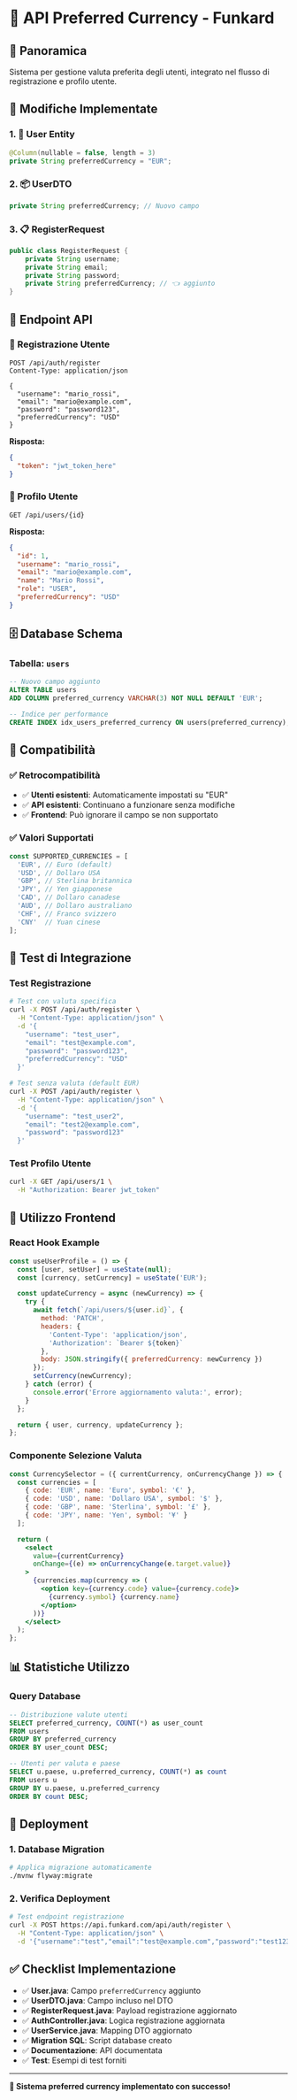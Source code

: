 # 💱 API Preferred Currency - Funkard

## 🎯 Panoramica

Sistema per gestione valuta preferita degli utenti, integrato nel flusso di registrazione e profilo utente.

## 🔧 Modifiche Implementate

### **1. 📝 User Entity**
```java
@Column(nullable = false, length = 3)
private String preferredCurrency = "EUR";
```

### **2. 📦 UserDTO**
```java
private String preferredCurrency; // Nuovo campo
```

### **3. 📋 RegisterRequest**
```java
public class RegisterRequest {
    private String username;
    private String email;
    private String password;
    private String preferredCurrency; // 👈 aggiunto
}
```

## 📡 Endpoint API

### **🔐 Registrazione Utente**
```http
POST /api/auth/register
Content-Type: application/json

{
  "username": "mario_rossi",
  "email": "mario@example.com",
  "password": "password123",
  "preferredCurrency": "USD"
}
```

**Risposta:**
```json
{
  "token": "jwt_token_here"
}
```

### **👤 Profilo Utente**
```http
GET /api/users/{id}
```

**Risposta:**
```json
{
  "id": 1,
  "username": "mario_rossi",
  "email": "mario@example.com",
  "name": "Mario Rossi",
  "role": "USER",
  "preferredCurrency": "USD"
}
```

## 🗄️ Database Schema

### **Tabella: `users`**
```sql
-- Nuovo campo aggiunto
ALTER TABLE users 
ADD COLUMN preferred_currency VARCHAR(3) NOT NULL DEFAULT 'EUR';

-- Indice per performance
CREATE INDEX idx_users_preferred_currency ON users(preferred_currency);
```

## 🔄 Compatibilità

### **✅ Retrocompatibilità**
- ✅ **Utenti esistenti**: Automaticamente impostati su "EUR"
- ✅ **API esistenti**: Continuano a funzionare senza modifiche
- ✅ **Frontend**: Può ignorare il campo se non supportato

### **✅ Valori Supportati**
```javascript
const SUPPORTED_CURRENCIES = [
  'EUR', // Euro (default)
  'USD', // Dollaro USA
  'GBP', // Sterlina britannica
  'JPY', // Yen giapponese
  'CAD', // Dollaro canadese
  'AUD', // Dollaro australiano
  'CHF', // Franco svizzero
  'CNY'  // Yuan cinese
];
```

## 🧪 Test di Integrazione

### **Test Registrazione**
```bash
# Test con valuta specifica
curl -X POST /api/auth/register \
  -H "Content-Type: application/json" \
  -d '{
    "username": "test_user",
    "email": "test@example.com",
    "password": "password123",
    "preferredCurrency": "USD"
  }'

# Test senza valuta (default EUR)
curl -X POST /api/auth/register \
  -H "Content-Type: application/json" \
  -d '{
    "username": "test_user2",
    "email": "test2@example.com",
    "password": "password123"
  }'
```

### **Test Profilo Utente**
```bash
curl -X GET /api/users/1 \
  -H "Authorization: Bearer jwt_token"
```

## 🔮 Utilizzo Frontend

### **React Hook Example**
```javascript
const useUserProfile = () => {
  const [user, setUser] = useState(null);
  const [currency, setCurrency] = useState('EUR');

  const updateCurrency = async (newCurrency) => {
    try {
      await fetch(`/api/users/${user.id}`, {
        method: 'PATCH',
        headers: {
          'Content-Type': 'application/json',
          'Authorization': `Bearer ${token}`
        },
        body: JSON.stringify({ preferredCurrency: newCurrency })
      });
      setCurrency(newCurrency);
    } catch (error) {
      console.error('Errore aggiornamento valuta:', error);
    }
  };

  return { user, currency, updateCurrency };
};
```

### **Componente Selezione Valuta**
```jsx
const CurrencySelector = ({ currentCurrency, onCurrencyChange }) => {
  const currencies = [
    { code: 'EUR', name: 'Euro', symbol: '€' },
    { code: 'USD', name: 'Dollaro USA', symbol: '$' },
    { code: 'GBP', name: 'Sterlina', symbol: '£' },
    { code: 'JPY', name: 'Yen', symbol: '¥' }
  ];

  return (
    <select 
      value={currentCurrency} 
      onChange={(e) => onCurrencyChange(e.target.value)}
    >
      {currencies.map(currency => (
        <option key={currency.code} value={currency.code}>
          {currency.symbol} {currency.name}
        </option>
      ))}
    </select>
  );
};
```

## 📊 Statistiche Utilizzo

### **Query Database**
```sql
-- Distribuzione valute utenti
SELECT preferred_currency, COUNT(*) as user_count
FROM users 
GROUP BY preferred_currency 
ORDER BY user_count DESC;

-- Utenti per valuta e paese
SELECT u.paese, u.preferred_currency, COUNT(*) as count
FROM users u 
GROUP BY u.paese, u.preferred_currency
ORDER BY count DESC;
```

## 🚀 Deployment

### **1. Database Migration**
```bash
# Applica migrazione automaticamente
./mvnw flyway:migrate
```

### **2. Verifica Deployment**
```bash
# Test endpoint registrazione
curl -X POST https://api.funkard.com/api/auth/register \
  -H "Content-Type: application/json" \
  -d '{"username":"test","email":"test@example.com","password":"test123","preferredCurrency":"USD"}'
```

## ✅ Checklist Implementazione

- ✅ **User.java**: Campo `preferredCurrency` aggiunto
- ✅ **UserDTO.java**: Campo incluso nel DTO
- ✅ **RegisterRequest.java**: Payload registrazione aggiornato
- ✅ **AuthController.java**: Logica registrazione aggiornata
- ✅ **UserService.java**: Mapping DTO aggiornato
- ✅ **Migration SQL**: Script database creato
- ✅ **Documentazione**: API documentata
- ✅ **Test**: Esempi di test forniti

---

**🎉 Sistema preferred currency implementato con successo!**
